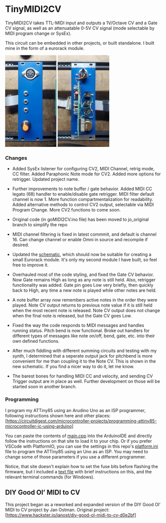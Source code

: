 # TinyMIDI2CV
TinyMIDI2CV takes TTL-MIDI input and outputs a 1V/Octave CV and a Gate CV signal, as well as an attenuatable 0-5V CV signal (mode selectable by MIDI program change or SysEx).

This circuit can be embedded in other projects, or built standalone. I built mine in the form of a eurorack module.

<p float="left">
  <img src="./other%20resources/module_images/module_front.jpg" width=33% />
  <img src="./other%20resources/module_images/module_back.jpg" width=33% />
</p>


### Changes
- Added SysEx listener for configuring CV2, MIDI Channel, retrig mode, CC filter. Added Paraphonic Note mode for CV2. Added more options for retrigger. Updated project name.

- Further improvements to note buffer / gate behavior. Added MIDI CC legato (68) handler to enable/disable gate retrigger. MIDI filter default channel is now 1. More function compartmentalization for readability. Added alternative methods to control CV2 output, selectable via MIDI Program Change. More CV2 functions to come soon.

- Original code (in goMIDI2CV.ino file) has been moved to jo_original branch to simplify the repo

- MIDI channel filtering is fixed in latest commmit, and default is channel 16. Can change channel or enable Omni in source and recompile if desired.

- Updated the [schematic](./hardware/TinyMIDI2CV.pdf), which should now be suitable for creating a small Eurorack module.  It's only my second module I have built, so feel free to improve it.

-  Overhauled most of the code styling, and fixed the Gate CV behavior. Now Gate remains High as long as any note is still held.  Also, retrigger functionality was added. Gate pin goes Low very briefly, then quickly back to High, any time a new note is played while other notes are held.

- A note buffer array now remembers active notes in the order they were played.  Note CV output returns to previous note value if it is still held when the most recent note is released.  Note CV output does not change when the final note is released, but the Gate CV goes Low.

- Fixed the way the code responds to MIDI messages and handles running status. Pitch bend is now functional.  Broke out handlers for different types of messages like note on/off, bend, gate, etc. into their own defined functions.

- After much fiddling with different summing circuits and testing with my synth, I determined that a seperate output jack for pitchbend is more convenient for me than coupling it to the Note CV.  This is shown in the new schematic. If you find a nicer way to do it, let me know.

- The barest bones for handling MIDI CC and velocity, and sending CV Trigger output are in place as well. Further development on those will be started soon in another branch.

### Programming
I program my ATTiny85 using an Arudino Uno as an ISP programmer, following instructions shown here and other places:
[https://circuitdigest.com/microcontroller-projects/programming-attiny85-microcontroller-ic-using-arduino]

You can paste the contents of [main.cpp](./software/src/main.cpp) into the ArduinoIDE and directly follow the instructions on that site to load it to your chip.
Or if you prefer VSCode with PlatformIO, you can use the settings in this repo's [platform.ini](./software/platform.ini) file to program the ATTiny85 using an Uno as an ISP. You may need to change some of those parameters if you use a different programmer.

Notice, that site doesn't explain how to set the fuse bits before flashing the firmware, but I included a [text file](./software/attiny85%20fuse%20settings.txt) with brief instructions on this, and the relevant terminal commands (for Windows).



## DIY Good Ol’ MIDI to CV
This project began as a reworked and expanded version of the DIY Good Ol’ MIDI to CV project by Jan Ostman.
Original project: [https://www.hackster.io/janost/diy-good-ol-midi-to-cv-d0e2bf]
